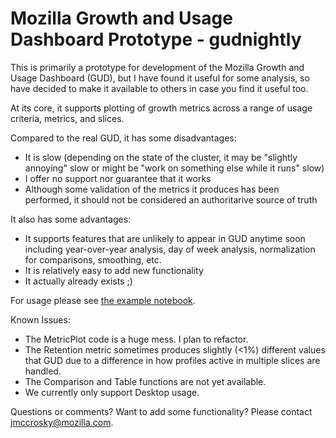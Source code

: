 # Mozilla Growth and Usage Dashboard Prototype - gudnightly

This is primarily a prototype for development of the Mozilla Growth and Usage Dashboard (GUD), but I have found it useful for some analysis, so have decided to make it available to others in case you find it useful too.

At its core, it supports plotting of growth metrics across a range of usage criteria, metrics, and slices.

Compared to the real GUD, it has some disadvantages:

 - It is slow (depending on the state of the cluster, it may be "slightly annoying" slow or might be "work on something else while it runs" slow)
 - I offer no support nor guarantee that it works
 - Although some validation of the metrics it produces has been performed, it should not be considered an authoritarive source of truth

It also has some advantages:

 - It supports features that are unlikely to appear in GUD anytime soon including year-over-year analysis, day of week analysis, normalization for comparisons, smoothing, etc.
 - It is relatively easy to add new functionality
 - It actually already exists ;)

For usage please see [the example notebook](https://dbc-caf9527b-e073.cloud.databricks.com/#notebook/117123/).

Known Issues:

 - The MetricPlot code is a huge mess.  I plan to refactor.
 - The Retention metric sometimes produces slightly (<1%) different values that GUD due to a difference in how profiles active in multiple slices are handled.
 - The Comparison and Table functions are not yet available.
 - We currently only support Desktop usage.

Questions or comments?  Want to add some functionality?  Please contact jmccrosky@mozilla.com.
